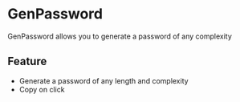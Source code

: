 # GenPassword
GenPassword allows you to generate a password of any complexity

## Feature
* Generate a password of any length and complexity
* Copy on click
